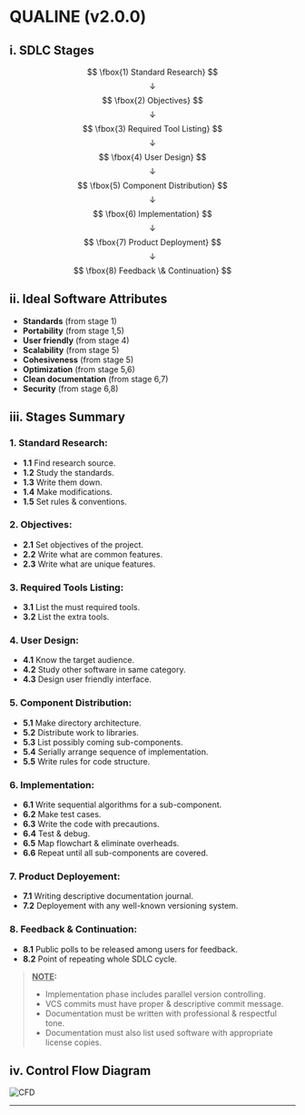 # QUALINE (v2.0.0)


## i. SDLC Stages

$$ \fbox{1) Standard Research} $$
$$ \downarrow $$
$$ \fbox{2) Objectives} $$
$$ \downarrow $$
$$ \fbox{3) Required Tool Listing} $$
$$ \downarrow $$
$$ \fbox{4) User Design} $$
$$ \downarrow $$
$$ \fbox{5) Component Distribution} $$
$$ \downarrow $$
$$ \fbox{6) Implementation} $$
$$ \downarrow $$
$$ \fbox{7) Product Deployment} $$
$$ \downarrow $$
$$ \fbox{8) Feedback \& Continuation} $$


## ii. Ideal Software Attributes

- **Standards** (from stage 1)
- **Portability** (from stage 1,5)
- **User friendly** (from stage 4)
- **Scalability** (from stage 5)
- **Cohesiveness** (from stage 5)
- **Optimization** (from stage 5,6)
- **Clean documentation** (from stage 6,7)
- **Security** (from stage 6,8)


## iii. Stages Summary

### 1. Standard Research:
- **1.1** Find research source.
- **1.2** Study the standards.
- **1.3** Write them down.
- **1.4** Make modifications.
- **1.5** Set rules & conventions.

### 2. Objectives:
- **2.1** Set objectives of the project.
- **2.2** Write what are common features.
- **2.3** Write what are unique features.

### 3. Required Tools Listing:
- **3.1** List the must required tools.
- **3.2** List the extra tools.

### 4. User Design:
- **4.1** Know the target audience.
- **4.2** Study other software in same category.
- **4.3** Design user friendly interface.

### 5. Component Distribution:
- **5.1** Make directory architecture.
- **5.2** Distribute work to libraries.
- **5.3** List possibly coming sub-components.
- **5.4** Serially arrange sequence of implementation.
- **5.5** Write rules for code structure.

### 6. Implementation:
- **6.1** Write sequential algorithms for a sub-component.
- **6.2** Make test cases.
- **6.3** Write the code with precautions.
- **6.4** Test & debug.
- **6.5** Map flowchart & eliminate overheads.
- **6.6** Repeat until all sub-components are covered.

### 7. Product Deployement:
- **7.1** Writing descriptive documentation journal.
- **7.2** Deployement with any well-known versioning system.

### 8. Feedback & Continuation:
- **8.1** Public polls to be released among users for feedback.
- **8.2** Point of repeating whole SDLC cycle.

>**<u>NOTE</u>:**
> - Implementation phase includes parallel version controlling.
> - VCS commits must have proper & descriptive commit message.
> - Documentation must be written with professional & respectful tone.
> - Documentation must also list used software with appropriate license copies.


## iv. Control Flow Diagram

![CFD](./Images/cfd.png)

---
